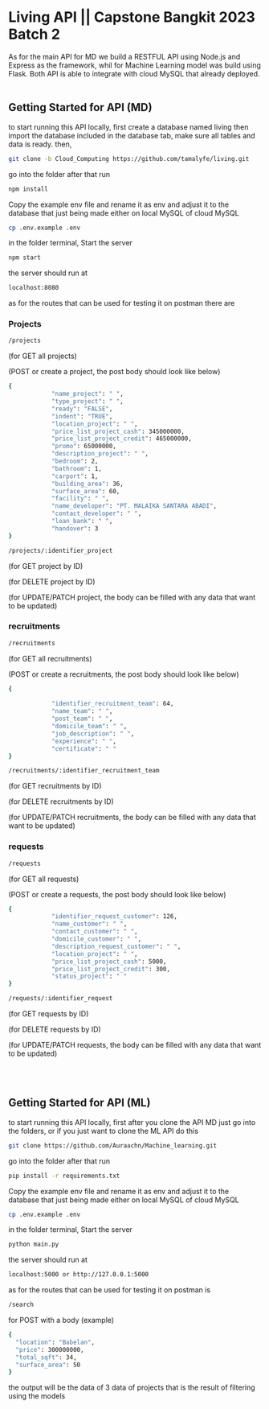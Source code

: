 # Living API || Capstone Bangkit 2023 Batch 2

As for the main API for MD we build a RESTFUL API using Node.js and Express as the framework, whil for Machine Learning model was build using Flask. Both API is able to integrate with cloud MySQL that already deployed.
<br><br>
## Getting Started for API (MD)

to start running this API locally, first
create a database named living then import the database included in the database tab, make sure all tables and data is ready.
then,
```bash
git clone -b Cloud_Computing https://github.com/tamalyfe/living.git 
```
go into the folder after that run
```bash
npm install
```
Copy the example env file and rename it as env and adjust it to the database that just being made either on local MySQL of cloud MySQL
```bash
cp .env.example .env
```
in the folder terminal, Start the server
```bash
npm start
```
the server should run at
```bash
localhost:8080
```

as for the routes that can be used for testing it on postman
there are 

### Projects
```bash
/projects
```
(for GET all projects)

(POST or create a project, the post body should look like below)
```bash
{
            "name_project": " ",
            "type_project": " ",
            "ready": "FALSE",
            "indent": "TRUE",
            "location_project": " ",
            "price_list_project_cash": 345000000,
            "price_list_project_credit": 465000000,
            "promo": 65000000,
            "description_project": " ",
            "bedroom": 2,
            "bathroom": 1,
            "carport": 1,
            "building_area": 36,
            "surface_area": 60,
            "facility": " ",
            "name_developer": "PT. MALAIKA SANTARA ABADI",
            "contact_developer": " ",
            "loan_bank": " ",
            "handover": 3
}
```
```bash
/projects/:identifier_project
```
(for GET project by ID)

(for DELETE project by ID)

(for UPDATE/PATCH project, the body can be filled with any data that want to be updated)


### recruitments
```bash
/recruitments
```
(for GET all recruitments)

(POST or create a recruitments, the post body should look like below)
```bash
{
            
            "identifier_recruitment_team": 64,
            "name_team": " ",
            "post_team": " ",
            "domicile_team": " ",
            "job_description": " ",
            "experience": " ",
            "certificate": " "
}
```
```bash
/recruitments/:identifier_recruitment_team
```
(for GET recruitments by ID)

(for DELETE recruitments by ID)

(for UPDATE/PATCH recruitments, the body can be filled with any data that want to be updated)


### requests
```bash
/requests
```
(for GET all requests)

(POST or create a requests, the post body should look like below)
```bash
{
            "identifier_request_customer": 126,
            "name_customer": " ",
            "contact_customer": " ",
            "domicile_customer": " ",
            "description_request_customer": " ",
            "location_project": " ",
            "price_list_project_cash": 5000,
            "price_list_project_credit": 300,
            "status_project": " "
}
```
```bash
/requests/:identifier_request
```
(for GET requests by ID)

(for DELETE requests by ID)

(for UPDATE/PATCH requests, the body can be filled with any data that want to be updated)

<br><br>
## Getting Started for API (ML)

to start running this API locally, first after you clone the API MD just go into the folders, or if you just want to clone the ML API do this 
```bash
git clone https://github.com/Auraachn/Machine_learning.git
```
go into the folder after that run
```bash
pip install -r requirements.txt
```
Copy the example env file and rename it as env and adjust it to the database that just being made either on local MySQL of cloud MySQL
```bash
cp .env.example .env
```
in the folder terminal, Start the server
```bash
python main.py
```
the server should run at
```bash
localhost:5000 or http://127.0.0.1:5000
```

as for the routes that can be used for testing it on postman is
```bash
/search 
```
for POST with a body (example)
```bash
{
  "location": "Babelan",
  "price": 300000000,
  "total_sqft": 34,
  "surface_area": 50
}
```

the output will be the data of 3 data of projects that is the result of filtering using the models

